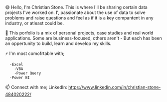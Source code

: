 😄 Hello, I'm Christian Stone. This is where I'll be sharing certain data projects I've worked on. I', passionate about the use of data to solve problems and raise questions and feel as if it is a key compantent in any industry, or atleast could be.

🔭 This porfolio is a mix of personal projects, case studies and real world applications. Some are business-focused, others aren't - But each has been an oppertunity to build, learn and develop my skills.

⚡ I'm most comofrtable with;
      
      -Excel
        -VBA
        -Power Query
      -Power BI

  📫 Connect with me;
      LinkedIn: https://www.linkedin.com/in/christian-stone-484020222/




<!--
**StoneAYIT/StoneAYIT** is a ✨ _special_ ✨ repository because its `README.md` (this file) appears on your GitHub profile.

Here are some ideas to get you started:

- 🔭 I’m currently working on ...
- 🌱 I’m currently learning ...
- 👯 I’m looking to collaborate on ...
- 🤔 I’m looking for help with ...
- 💬 Ask me about ...
- 📫 How to reach me: ...
- 😄 Pronouns: ...
- ⚡ Fun fact: ...
-->
